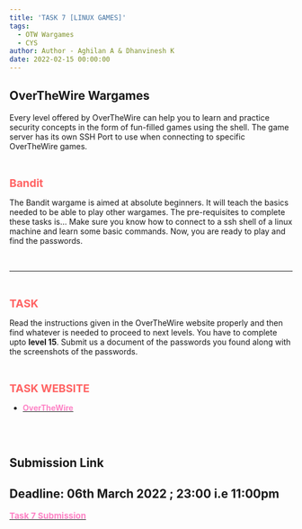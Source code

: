 ```yaml
---
title: 'TASK 7 [LINUX GAMES]'
tags:
  - OTW Wargames
  - CYS
author: Author - Aghilan A & Dhanvinesh K
date: 2022-02-15 00:00:00
---
```



## OverTheWire Wargames

Every level offered by OverTheWire can help you to learn and practice security concepts in the form of fun-filled games using the shell. The game server has its own SSH Port to use when connecting to specific OverTheWire games.

<br>

<b><span style="color: #FF6363; font-size: 1.2rem;">Bandit</span></b>

The Bandit wargame is aimed at absolute beginners. It will teach the basics needed to be able to play other wargames. The pre-requisites to complete these tasks is... Make sure you know how to connect to a ssh shell of a linux machine and learn some basic commands. Now, you are ready to play and find the passwords.

<br>
<hr>
<br>

<b><span style="color: #FF6363; font-size: 1.2rem;">TASK</span></b>

Read the instructions given in the OverTheWire website properly and then find whatever is needed to proceed to next levels. You have to complete upto <b>level 15</b>. Submit us a document of the passwords you found along with the screenshots of the passwords.

<br>

<b><span style="color: #FF6363; font-size: 1.2rem;">TASK WEBSITE</span></b>
- [<b><span style="color: #FE83C6">OverTheWire</span></b>](https://overthewire.org/wargames/bandit/)

<br>
<br>

## Submission Link
## Deadline: <b>06th March 2022 ; 23:00 i.e 11:00pm </b>
[<b><span style="color: #FE83C6; font-size:15px">Task 7 Submission</b></span>](https://forms.gle/jARNkTGPjE4fLCGH9)

<br>